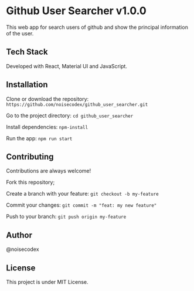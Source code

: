 # Github User Searcher v1.0.0
This web app for search users of github and show the principal information of the user.

## Tech Stack

Developed with React, Material UI and JavaScript.

## Installation

Clone or download the repository:
`https://github.com/noisecodex/github_user_searcher.git`

Go to the project directory:
`cd github_user_searcher`

Install dependencies:
`npm-install`

Run the app:
`npm run start`

## Contributing
Contributions are always welcome!

Fork this repository;

Create a branch with your feature: `git checkout -b my-feature`

Commit your changes: `git commit -m "feat: my new feature"`

Push to your branch: `git push origin my-feature `

## Author
@noisecodex

## License
This project is under MIT License.
